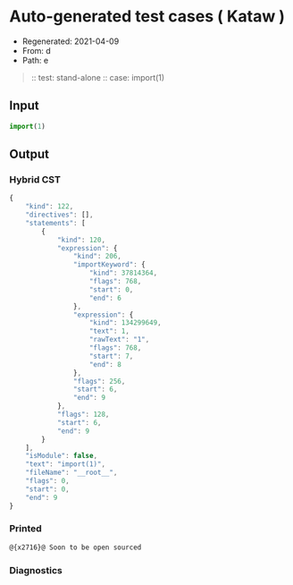 # Auto-generated test cases ( Kataw )
- Regenerated: 2021-04-09
- From: d
- Path: e
> :: test: stand-alone
> :: case: import(1)
## Input

`````js
import(1)
`````

## Output

### Hybrid CST

```javascript
{
    "kind": 122,
    "directives": [],
    "statements": [
        {
            "kind": 120,
            "expression": {
                "kind": 206,
                "importKeyword": {
                    "kind": 37814364,
                    "flags": 768,
                    "start": 0,
                    "end": 6
                },
                "expression": {
                    "kind": 134299649,
                    "text": 1,
                    "rawText": "1",
                    "flags": 768,
                    "start": 7,
                    "end": 8
                },
                "flags": 256,
                "start": 6,
                "end": 9
            },
            "flags": 128,
            "start": 6,
            "end": 9
        }
    ],
    "isModule": false,
    "text": "import(1)",
    "fileName": "__root__",
    "flags": 0,
    "start": 0,
    "end": 9
}
```

### Printed

```javascript
@{x2716}@ Soon to be open sourced
```

### Diagnostics

```javascript

```

